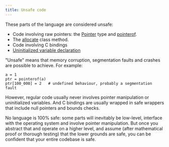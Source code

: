 ```yaml
---
title: Unsafe code
---
```


These parts of the language are considered unsafe:

* Code involving raw pointers: the [Pointer](http://crystal-lang.org/api/Pointer.html) type and [pointerof](pointerof.html).
* The [allocate](new,_initialize_and_allocate.html) class method.
* Code involving C bindings
* [Uninitialized variable declaration](declare_var.html)

"Unsafe" means that memory corruption, segmentation faults and crashes are possible to achieve. For example:

```crystal
a = 1
ptr = pointerof(a)
ptr[100_000] = 2   # undefined behaviour, probably a segmentation fault
```

However, regular code usually never involves pointer manipulation or uninitialized variables. And C bindings are usually wrapped in safe wrappers that include null pointers and bounds checks.

No language is 100% safe: some parts will inevitably be low-level, interface with the operating system and involve pointer manipulation. But once you abstract that and operate on a higher level, and assume (after mathematical proof or thorough testing) that the lower grounds are safe, you can be confident that your entire codebase is safe.


